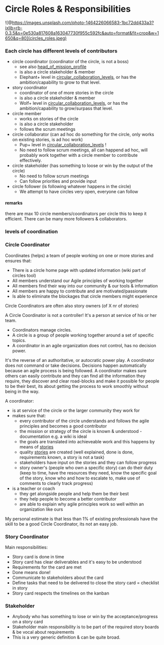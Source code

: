 # Circle Roles & Responsibilities

![@https://images.unsplash.com/photo-1464226066583-1bc72dd433a3?ixlib=rb-0.3.5&s=0e530a817608a163047730f955c592fc&auto=format&fit=crop&w=1650&q=80](circles_roles.jpeg)


### Each circle has different levels of contributors

- circle coordinator (coordinator of the circle, is not a boss) 
    - see also [head_of_mission_profile](head_of_mission_profile.md)
    - is also a circle stakeholder & member
    - Elephant+ level in [circular_collaboration_levels](circular_collaboration_levels.md), or has the ambition/capability to grow to that level.
- story coordinator
    - coordinator of one of more stories in the circle
    - is also a circle stakeholder & member
    - Wolf+ level in [circular_collaboration_levels](circular_collaboration_levels.md), or has the ambition/capability to grow/surpass that level.
- circle member
    - works on stories of the circle
    - is also a circle stakeholder
    - follows the scrum meetings
- circle collaborator (can ad hoc do something for the circle, only works on existing stories, is ad hoc work)
    - Pup+ level in [circular_collaboration_levels](circular_collaboration_levels.md) !
    - No need to follow scrum meetings, all can happend ad hoc, will probably work together with a circle member to contribute effectively.
- circle stakeholder (has something to loose or win by the output of the circle)
    - No need to follow scrum meetings
    - Can follow priorities and provide input
- circle follower (is following whatever happens in the circle)
    - We attempt to have circles very open, everyone can follow

#### remarks

there are max 10 circle members/coordinators per circle this to keep it efficient.
There can be many more followers & collaborators.

### levels of coordination

### Circle Coordinator

Coordinates (helps) a team of people working on one or more stories and ensures that:

* There is a circle home page with updated information (wiki part of circles tool)
* All members understand our Agile principles of working together
* All members find their way into our community & our tools & information
* All members are happy to contribute and are motivated/passionate
* Is able to eliminate the blockages that circle members might experience

Circle Coordinators are often also story owners \(of X nr of stories\)

A Circle Coordinator is not a controller! It's a person at service of his or her team. 

- Coordinators manage circles.
- A circle is a group of people working together around a set of specific topics.
- A coordinator in an agile organization does not control, has no decision power.

It's the reverse of an authoritative, or autocratic power play. A coordinator does not command or take decisions. Decisions happen automatically because an agile process is being followed. A coordinator makes sure others can easily contribute and they can find all the information they require, they discover and clear road-blocks and make it possible for people to be their best, its about getting the process to work smoothly without being in the way.

A coordinator:

- is at service of the circle or the larger community they work for
- makes sure that:
  - every contributor of the circle understands and follows the agile principles and becomes a good contributor
  - the mission or strategy of the circle is known & understood - documentation e.g. a wiki is ideal
  - the goals are translated into achieveable work and this happens by means of [stories](/collaboration/stories.md)
  - quality [stories](/collaboration/stories.md) are created (well explained, done is done, requirements known, a story is not a task)
  - stakeholders have input on the stories and they can follow progress
  - story owner's (people who own a specific story) can do their duty (keep to time, have the resources they need, know the specific goal of the story, know who and how to escalate to, make use of comments to clearly track progress)
- is a teacher or coach
  - they get alongside people and help them be their best
  - they help people to become a better contributor
  - are able to explain why agile principles work so well within an organization like ours

My personal estimate is that less than 1% of existing professionals have the skill to be a good Circle Coordinator, its not an easy job.


### Story Coordinator

Main responsibilities:

* Story card is done in time
* Story card has clear deliverables and it's easy to  be understood 
* Requirements for the card are met
* Done means done!
* Communicate to stakeholders about the card
* Define tasks that need to be delivered to close the story card = checklist in story
* Story card respects the timelines on the kanban

### Stakeholder

* Anybody who has something to lose or win by the acceptance/progress on a story card
* Stakeholder main responsibility is to be part of the required story boards & be vocal about requirements
* This is a very generic definition & can be quite broad.


